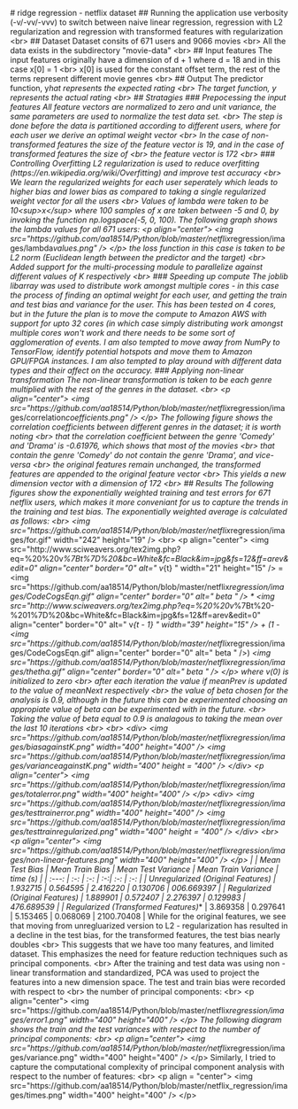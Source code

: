  #   r i d g e   r e g r e s s i o n   -   n e t f l i x   d a t a s e t  
  
 # #   R u n n i n g   t h e   a p p l i c a t i o n    
  
 u s e   v e r b o s i t y   ( - v / - v v / - v v v )   t o   s w i t c h   b e t w e e n   n a i v e   l i n e a r   r e g r e s s i o n ,   r e g r e s s i o n   w i t h   L 2   r e g u l a r i z a t i o n   a n d   r e g r e s s i o n   w i t h   t r a n s f o r m e d   f e a t u r e s   w i t h   r e g u l a r i z a t i o n   < b r >    
  
 # #   D a t a s e t    
  
 D a t a s e t   c o n s i t s   o f   6 7 1   u s e r s   a n d   9 0 6 6   m o v i e s   < b r >    
 A l l   t h e   d a t a   e x i s t s   i n   t h e   s u b d i r e c t o r y   " \ m o v i e - d a t a "   < b r >  
  
 # #   I n p u t   f e a t u r e s  
  
 T h e   i n p u t   f e a t u r e s   o r i g i n a l l y   h a v e   a   d i m e n s i o n   o f   d   +   1   w h e r e   d   =   1 8   a n d   i n   t h i s   c a s e   x [ 0 ]   =   1   < b r >    
 x [ 0 ]   i s   u s e d   f o r   t h e   c o n s t a n t   o f f s e t   t e r m ,   t h e   r e s t   o f   t h e   t e r m s   r e p r e s e n t   d i f f e r e n t   m o v i e   g e n r e s   < b r >    
  
 # #   O u t p u t    
  
 T h e   p r e d i c t o r   f u n c t i o n ,   y _ h a t   r e p r e s e n t s   t h e   e x p e c t e d   r a t i n g   < b r >  
 T h e   t a r g e t   f u n c t i o n ,   y   r e p r e s e n t s   t h e   a c t u a l   r a t i n g   < b r >    
  
 # #   S t r a t a g i e s  
  
 # # #   P r e p o c e s s i n g   t h e   i n p u t   f e a t u r e s  
  
 A l l   f e a t u r e   v e c t o r s   a r e   n o r m a l i z e d   t o   z e r o   a n d   u n i t   v a r i a n c e ,   t h e   s a m e   p a r a m e t e r s   a r e   u s e d   t o   n o r m a l i z e   t h e   t e s t   d a t a   s e t .   < b r >  
 T h e   s t e p   i s   d o n e   b e f o r e   t h e   d a t a   i s   p a r t i t i o n e d   a c c o r d i n g   t o   d i f f e r e n t   u s e r s ,   w h e r e   f o r   e a c h   u s e r   w e   d e r i v e   a n   o p t i m a l   w e i g h t   v e c t o r   < b r >  
 I n   t h e   c a s e   o f   n o n - t r a n s f o r m e d   f e a t u r e s   t h e   s i z e   o f   t h e   f e a t u r e   v e c t o r   i s   1 9 ,   a n d   i n   t h e   c a s e   o f   t r a n s f o r m e d   f e a t u r e s   t h e   s i z e   o f   < b r >  
 t h e   f e a t u r e   v e c t o r   i s   1 7 2   < b r >  
  
 # # #   C o n t r o l l i n g   O v e r f i t t i n g  
  
 L 2   r e g u l a r i z a t i o n   i s   u s e d   t o   r e d u c e   o v e r f i t t i n g   ( h t t p s : / / e n . w i k i p e d i a . o r g / w i k i / O v e r f i t t i n g )   a n d   i m p r o v e   t e s t   a c c u r a c y   < b r >    
 W e   l e a r n   t h e   r e g u l a r i z e d   w e i g h t s   f o r   e a c h   u s e r   s e p e r a t e l y   w h i c h   l e a d s   t o   h i g h e r   b i a s   a n d   l o w e r   b i a s   a s   c o m p a r e d   t o   t a k i n g   a   s i n g l e   r e g u l a r i z e d   w e i g h t   v e c t o r   f o r   a l l   t h e   u s e r s   < b r >    
  
  
 V a l u e s   o f   l a m b d a   w e r e   t a k e n   t o   b e   1 0 < s u p > x < / s u p >   w h e r e   1 0 0   s a m p l e s   o f   x   a r e   t a k e n   b e t w e e n   - 5   a n d   0 ,   b y   i n v o k i n g   t h e   f u n c t i o n   n p . l o g s p a c e ( - 5 ,   0 ,   1 0 0 ) .    
  
 T h e   f o l l o w i n g   g r a p h   s h o w s   t h e   l a m b d a   v a l u e s   f o r   a l l   6 7 1   u s e r s :  
  
 < p   a l i g n = " c e n t e r " >    
 	 < i m g   s r c = " h t t p s : / / g i t h u b . c o m / a a 1 8 5 1 4 / P y t h o n / b l o b / m a s t e r / n e t f l i x _ r e g r e s s i o n / i m a g e s / l a m b d a _ v a l u e s . p n g "   / >    
 < / p >    
 t h e   l o s s   f u n c t i o n   i n   t h i s   c a s e   i s   t a k e n   t o   b e   L 2   n o r m   ( E u c l i d e a n   l e n g t h   b e t w e e n   t h e   p r e d i c t o r   a n d   t h e   t a r g e t )   < b r >    
 A d d e d   s u p p o r t   f o r   t h e   m u l t i - p r o c e s s i n g   m o d u l e   t o   p a r a l l e l i z e   a g a i n s t   d i f f e r e n t   v a l u e s   o f   K   r e s p e c t i v e l y   < b r >    
  
 # # #   S p e e d i n g   u p   c o m p u t e  
  
 T h e   j o b l i b   l i b a r r a y   w a s   u s e d   t o   d i s t r i b u t e   w o r k   a m o n g s t   m u l t i p l e   c o r e s   -   i n   t h i s   c a s e   t h e   p r o c e s s   o f   f i n d i n g   a n   o p t i m a l   w e i g h t   f o r   e a c h   u s e r ,   a n d   g e t t i n g   t h e   t r a i n   a n d   t e s t   b i a s    
 a n d   v a r i a n c e   f o r   t h e   u s e r .   T h i s   h a s   b e e n   t e s t e d   o n   4   c o r e s ,   b u t   i n   t h e   f u t u r e   t h e   p l a n   i s   t o   m o v e   t h e   c o m p u t e   t o   * * A m a z o n   A W S * *   w i t h   s u p p o r t   f o r   u p t o   3 2   c o r e s   ( i n   w h i c h   c a s e   s i m p l y    
 d i s t r i b u t i n g   w o r k   a m o n g s t   m u l t i p l e   c o r e s   w o n ' t   w o r k   a n d   t h e r e   n e e d s   t o   b e   s o m e   s o r t   o f   a g g l o m e r a t i o n   o f   e v e n t s .    
  
 I   a m   a l s o   t e m p t e d   t o   m o v e   a w a y   f r o m   N u m P y   t o   T e n s o r F l o w ,   i d e n t i f y   p o t e n t i a l   h o t s p o t s   a n d   m o v e   t h e m   t o   A m a z o n   G P U / F P G A   i n s t a n c e s .   I   a m   a l s o   t e m p t e d   t o   p l a y   a r o u n d   w i t h   d i f f e r e n t   d a t a   t y p e s    
 a n d   t h e i r   a f f e c t   o n   t h e   a c c u r a c y .    
  
  
 # # #   A p p l y i n g   n o n - l i n e a r   t r a n s f o r m a t i o n  
  
 T h e   n o n - l i n e a r   t r a n s f o r m a t i o n   i s   t a k e n   t o   b e   e a c h   g e n r e   m u l t i p l i e d   w i t h   t h e   r e s t   o f   t h e   g e n r e s   i n   t h e   d a t a s e t .   < b r >  
 < p   a l i g n = " c e n t e r " >    
 	 < i m g   s r c = " h t t p s : / / g i t h u b . c o m / a a 1 8 5 1 4 / P y t h o n / b l o b / m a s t e r / n e t f l i x _ r e g r e s s i o n / i m a g e s / c o r r e l a t i o n _ c o e f f i c i e n t s . p n g "   / >  
 < / p >  
 T h e   f o l l o w i n g   f i g u r e   s h o w s   t h e   c o r r e l a t i o n   c o e f f i c i e n t s   b e t w e e n   d i f f e r e n t   g e n r e s   i n   t h e   d a t a s e t ;   i t   i s   w o r t h   n o t i n g   < b r >    
 t h a t   t h e   c o r r e l a t i o n   c o e f f i c i e n t   b e t w e e n   t h e   g e n r e   ' C o m e d y '   a n d   ' D r a m a '   i s   - 0 . 6 1 9 7 6 ,   w h i c h   s h o w s   t h a t   m o s t   o f   t h e   m o v i e s   < b r >  
 t h a t   c o n t a i n   t h e   g e n r e   ' C o m e d y '   d o   n o t   c o n t a i n   t h e   g e n r e   ' D r a m a ' ,   a n d   v i c e - v e r s a     < b r >    
 t h e   o r i g i n a l   f e a t u r e s   r e m a i n   u n c h a n g e d ,   t h e   t r a n s f o r m e d   f e a t u r e s   a r e   a p p e n d e d   t o   t h e   o r i g i n a l   f e a t u r e   v e c t o r   < b r >  
 T h i s   y i e l d s   a   n e w   d i m e n s i o n   v e c t o r   w i t h   a   d i m e n s i o n   o f   1 7 2   < b r >      
  
 # #   R e s u l t s  
  
 T h e   f o l l o w i n g   f i g u r e s   s h o w   t h e   e x p o n e n t i a l l y   w e i g h t e d   t r a i n i n g   a n d   t e s t   e r r o r s   f o r   6 7 1   n e t f l i x   u s e r s ,   w h i c h   m a k e s   i t   m o r e   c o n v e n i a n t   f o r   u s   t o   c a p t u r e   t h e   t r e n d s   i n   t h e   t r a i n i n g   a n d   t e s t   b i a s .    
 T h e   e x p o n e n t i a l l y   w e i g h t e d   a v e r a g e   i s   c a l c u l a t e d   a s   f o l l o w s :   < b r >  
 < i m g   s r c = " h t t p s : / / g i t h u b . c o m / a a 1 8 5 1 4 / P y t h o n / b l o b / m a s t e r / n e t f l i x _ r e g r e s s i o n / i m a g e s / f o r . g i f "   w i d t h = " 2 4 2 "   h e i g h t = " 1 9 "   / >   < b r >  
 < p   a l i g n = " c e n t e r " >    
 < i m g   s r c = " h t t p : / / w w w . s c i w e a v e r s . o r g / t e x 2 i m g . p h p ? e q = % 2 0 % 2 0 v _ % 7 B t % 7 D % 2 0 & b c = W h i t e & f c = B l a c k & i m = j p g & f s = 1 2 & f f = a r e v & e d i t = 0 "   a l i g n = " c e n t e r "   b o r d e r = " 0 "   a l t = "     v _ { t }   "   w i d t h = " 2 1 "   h e i g h t = " 1 5 "   / >    
 =    
 < i m g   s r c = " h t t p s : / / g i t h u b . c o m / a a 1 8 5 1 4 / P y t h o n / b l o b / m a s t e r / n e t f l i x _ r e g r e s s i o n / i m a g e s / C o d e C o g s E q n . g i f "   a l i g n = " c e n t e r "   b o r d e r = " 0 "   a l t = "   \ b e t a   "   / >  
 *    
 < i m g   s r c = " h t t p : / / w w w . s c i w e a v e r s . o r g / t e x 2 i m g . p h p ? e q = % 2 0 % 2 0 v _ % 7 B t % 2 0 - % 2 0 1 % 7 D % 2 0 & b c = W h i t e & f c = B l a c k & i m = j p g & f s = 1 2 & f f = a r e v & e d i t = 0 "   a l i g n = " c e n t e r "   b o r d e r = " 0 "   a l t = "     v _ { t   -   1 }   "   w i d t h = " 3 9 "   h e i g h t = " 1 5 "   / >    
 +   ( 1  
 -    
 < i m g   s r c = " h t t p s : / / g i t h u b . c o m / a a 1 8 5 1 4 / P y t h o n / b l o b / m a s t e r / n e t f l i x _ r e g r e s s i o n / i m a g e s / C o d e C o g s E q n . g i f "   a l i g n = " c e n t e r "   b o r d e r = " 0 "   a l t = "   \ b e t a   "   / > )  
 *  
 < i m g   s r c = " h t t p s : / / g i t h u b . c o m / a a 1 8 5 1 4 / P y t h o n / b l o b / m a s t e r / n e t f l i x _ r e g r e s s i o n / i m a g e s / t h e t h a . g i f "   a l i g n = " c e n t e r "   b o r d e r = " 0 "   a l t = "   \ b e t a   "   / >    
   < / p >    
 w h e r e   v ( 0 )   i s   i n i t i a l i z e d   t o   z e r o   < b r >    
 a f t e r   e a c h   i t e r a t i o n   t h e   v a l u e   i f   m e a n P r e v   i s   u p d a t e d   t o   t h e   v a l u e   o f   m e a n N e x t   r e s p e c t i v e l y   < b r >  
 t h e   v a l u e   o f   b e t a   c h o s e n   f o r   t h e   a n a l y s i s   i s   0 . 9 ,   a l t h o u g h   i n   t h e   f u t u r e   t h i s   c a n   b e   e x p e r i m e n t e d   c h o o s i n g   a n   a p p r o p i a t e   v a l u e   o f   b e t a   c a n   b e   e x p e r i m e n t e d   w i t h   i n   t h e   f u t u r e .   < b r >  
 T a k i n g   t h e   v a l u e   o f   b e t a   e q u a l   t o   0 . 9   i s   a n a l a g o u s   t o   t a k i n g   t h e   m e a n   o v e r   t h e   l a s t   1 0   i t e r a t i o n s   < b r >  
 < b r >  
 < d i v >  
 	 < i m g   s r c = " h t t p s : / / g i t h u b . c o m / a a 1 8 5 1 4 / P y t h o n / b l o b / m a s t e r / n e t f l i x _ r e g r e s s i o n / i m a g e s / b i a s _ a g a i n s t _ K . p n g "   w i d t h = " 4 0 0 "   h e i g h t = " 4 0 0 "   / >  
 	 < i m g   s r c = " h t t p s : / / g i t h u b . c o m / a a 1 8 5 1 4 / P y t h o n / b l o b / m a s t e r / n e t f l i x _ r e g r e s s i o n / i m a g e s / v a r i a n c e _ a g a i n s t _ K . p n g "   w i d t h = " 4 0 0 "   h e i g h t   =   " 4 0 0 "   / >    
 < / d i v >  
  
 < p   a l i g n = " c e n t e r " >    
 	 < i m g   s r c = " h t t p s : / / g i t h u b . c o m / a a 1 8 5 1 4 / P y t h o n / b l o b / m a s t e r / n e t f l i x _ r e g r e s s i o n / i m a g e s / t o t a l _ e r r o r . p n g "   w i d t h = " 4 0 0 "   h e i g h t = " 4 0 0 "   / >    
 < / p >  
 < d i v >  
 	 < i m g   s r c = " h t t p s : / / g i t h u b . c o m / a a 1 8 5 1 4 / P y t h o n / b l o b / m a s t e r / n e t f l i x _ r e g r e s s i o n / i m a g e s / t e s t _ t r a i n _ e r r o r . p n g "   w i d t h = " 4 0 0 "   h e i g h t = " 4 0 0 "   / >  
 	 < i m g   s r c = " h t t p s : / / g i t h u b . c o m / a a 1 8 5 1 4 / P y t h o n / b l o b / m a s t e r / n e t f l i x _ r e g r e s s i o n / i m a g e s / t e s t _ t r a i n _ r e g u l a r i z e d . p n g "   w i d t h = " 4 0 0 "   h e i g h t   =   " 4 0 0 "   / >    
 < / d i v >  
 < b r >  
 < p   a l i g n = " c e n t e r " >    
 	 < i m g   s r c = " h t t p s : / / g i t h u b . c o m / a a 1 8 5 1 4 / P y t h o n / b l o b / m a s t e r / n e t f l i x _ r e g r e s s i o n / i m a g e s / n o n - l i n e a r - f e a t u r e s . p n g "   w i d t h = " 4 0 0 "   h e i g h t = " 4 0 0 "   / >    
 < / p >  
  
 |     |   M e a n   T e s t   B i a s   |   M e a n   T r a i n   B i a s   |   M e a n   T e s t   V a r i a n c e   |   M e a n   T r a i n   V a r i a n c e   |   t i m e   ( s )   |  
 |   : - - - :   |   : - :   |   : - :   |   : - : |   : - :   |   : - :   |  
 |   * * U n r e g u l a r i z e d   ( O r i g i n a l   F e a t u r e s ) * *     |   1 . 9 3 2 7 1 5   |   0 . 5 6 4 5 9 5   |   2 . 4 1 6 2 2 0   |   0 . 1 3 0 7 0 6     |   0 0 6 . 6 6 9 3 9 7   |  
 |   * * R e g u l a r i z e d   ( O r i g i n a l   F e a t u r e s ) * *         |   1 . 8 8 9 9 0 1   |   0 . 5 7 2 4 0 7   |   2 . 2 7 6 3 9 7   |   0 . 1 2 9 9 8 3     |   4 7 6 . 6 8 9 5 3 9   |  
 |   * * R e g u l a r i z e d   ( T r a n s f o r m e d   F e a t u r e s ) * *   |   3 . 8 6 9 3 5 8   |   0 . 2 9 7 6 4 1   |   5 . 1 5 3 4 6 5   |   0 . 0 6 8 0 6 9     |   2 1 0 0 . 7 0 4 0 8   |  
  
 W h i l e   f o r   t h e   o r i g i n a l   f e a t u r e s ,   w e   s e e   t h a t   m o v i n g   f r o m   u n r e g l u a r i z e d   v e r s i o n   t o   L 2   -   r e g u l a r i z a t i o n   h a s   r e s u l t e d   i n   a   d e c l i n e   i n   t h e   t e s t   b i a s ,   f o r   t h e   t r a n s f o r m e d   f e a t u r e s ,   t h e   t e s t   b i a s   n e a r l y   d o u b l e s   < b r >    
 T h i s   s u g g e s t s   t h a t   w e   h a v e   t o o   m a n y   f e a t u r e s ,   a n d   l i m i t e d   d a t a s e t .   T h i s   e m p h a s i z e s   t h e   n e e d   f o r   f e a t u r e   r e d u c t i o n   t e c h n i q u e s   s u c h   a s   p r i n c i p a l   c o m p o n e n t s .   < b r >    
 A f t e r   t h e   t r a i n i n g   a n d   t e s t   d a t a   w a s   u s i n g   n o n   -   l i n e a r   t r a n s f o r m a t i o n   a n d   s t a n d a r d i z e d ,   P C A   w a s   u s e d   t o   p r o j e c t   t h e   f e a t u r e s   i n t o   a   n e w   d i m e n s i o n   s p a c e .   T h e   t e s t   a n d   t r a i n   b i a s   w e r e   r e c o r d e d   w i t h   r e s p e c t   t o   < b r >    
 t h e   n u m b e r   o f   p r i n c i p a l   c o m p o n e n t s :   < b r >    
 < p   a l i g n = " c e n t e r " >    
 	 < i m g   s r c = " h t t p s : / / g i t h u b . c o m / a a 1 8 5 1 4 / P y t h o n / b l o b / m a s t e r / n e t f l i x _ r e g r e s s i o n / i m a g e s / e r r o r 1 . p n g "   w i d t h = " 4 0 0 "   h e i g h t = " 4 0 0 "   / >    
 < / p >  
 T h e   f o l l o w i n g   d i a g r a m   s h o w s   t h e   t r a i n   a n d   t h e   t e s t   v a r i a n c e s   w i t h   r e s p e c t   t o   t h e   n u m b e r   o f   p r i n c i p a l   c o m p o n e n t s :   < b r >    
 < p   a l i g n = " c e n t e r " >    
 	 < i m g   s r c = " h t t p s : / / g i t h u b . c o m / a a 1 8 5 1 4 / P y t h o n / b l o b / m a s t e r / n e t f l i x _ r e g r e s s i o n / i m a g e s / v a r i a n c e . p n g "   w i d t h = " 4 0 0 "   h e i g h t = " 4 0 0 "   / >  
 < / p >    
 S i m i l a r l y ,   I   t r i e d   t o   c a p t u r e   t h e   c o m p u t a t i o n a l   c o m p l e x i t y   o f   p r i n c i p a l   c o m p o n e n t   a n a l y s i s   w i t h   r e s p e c t   t o   t h e   n u m b e r   o f   f e a t u r e s :   < b r >    
 < p   a l i g n   =   " c e n t e r " >    
 	 < i m g   s r c = " h t t p s : / / g i t h u b . c o m / a a 1 8 5 1 4 / P y t h o n / b l o b / m a s t e r / n e t f l i x _ r e g r e s s i o n / i m a g e s / t i m e s . p n g "   w i d t h = " 4 0 0 "   h e i g h t = " 4 0 0 "   / >    
 < / p >                      
